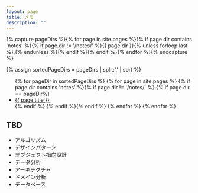 ```yaml
---
layout: page
title: メモ
description: ""
---
```


{% capture pageDirs %}{% for page in site.pages %}{% if page.dir contains 'notes' %}{% if page.dir != '/notes/' %}{{ page.dir }}{% unless forloop.last %},{% endunless %}{% endif %}{% endif %}{% endfor %}{% endcapture %}

{% assign sortedPageDirs = pageDirs | split:',' | sort %}

<ul>
{% for pageDir in sortedPageDirs %}
{% for page in site.pages %}
{% if page.dir contains 'notes' %}{% if page.dir != '/notes/' %}
{% if page.dir == pageDir%}
<li><a href="{{ page.dir }}">{{ page.title }}</a></li>
{% endif %}
{% endif %}{% endif %}
{% endfor %}
{% endfor %}
</ul>

## TBD

* アルゴリズム
* デザインパターン
* オブジェクト指向設計
* データ分析
* アーキテクチャ
* ドメイン分析
* データベース
